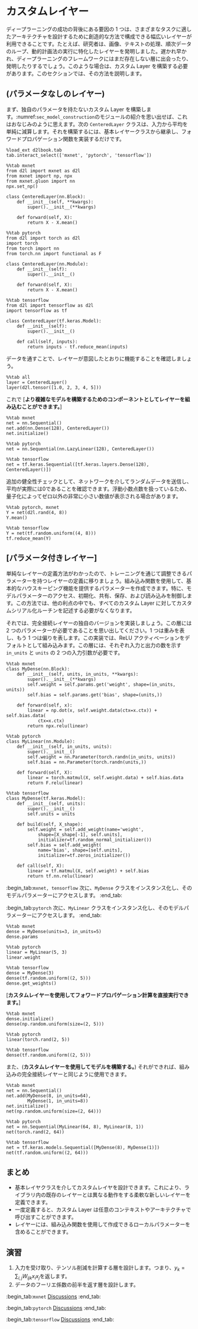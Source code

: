 # カスタムレイヤー

ディープラーニングの成功の背後にある要因の 1 つは、さまざまなタスクに適したアーキテクチャを設計するために創造的な方法で構成できる幅広いレイヤーが利用できることです。たとえば、研究者は、画像、テキストの処理、順次データのループ、動的計画法の実行に特化したレイヤーを発明しました。遅かれ早かれ、ディープラーニングのフレームワークにはまだ存在しない層に出会ったり、発明したりするでしょう。このような場合は、カスタム Layer を構築する必要があります。このセクションでは、その方法を説明します。 

## (**パラメータなしのレイヤー**)

まず、独自のパラメータを持たないカスタム Layer を構築します。:numref:`sec_model_construction`のモジュールの紹介を思い出せば、これはおなじみのように思えます。次の `CenteredLayer` クラスは、入力から平均を単純に減算します。それを構築するには、基本レイヤークラスから継承し、フォワードプロパゲーション関数を実装するだけです。

```{.python .input}
%load_ext d2lbook.tab
tab.interact_select(['mxnet', 'pytorch', 'tensorflow'])
```

```{.python .input}
%%tab mxnet
from d2l import mxnet as d2l
from mxnet import np, npx
from mxnet.gluon import nn
npx.set_np()

class CenteredLayer(nn.Block):
    def __init__(self, **kwargs):
        super().__init__(**kwargs)

    def forward(self, X):
        return X - X.mean()
```

```{.python .input}
%%tab pytorch
from d2l import torch as d2l
import torch
from torch import nn
from torch.nn import functional as F

class CenteredLayer(nn.Module):
    def __init__(self):
        super().__init__()

    def forward(self, X):
        return X - X.mean()
```

```{.python .input}
%%tab tensorflow
from d2l import tensorflow as d2l
import tensorflow as tf

class CenteredLayer(tf.keras.Model):
    def __init__(self):
        super().__init__()

    def call(self, inputs):
        return inputs - tf.reduce_mean(inputs)
```

データを通すことで、レイヤーが意図したとおりに機能することを確認しましょう。

```{.python .input}
%%tab all
layer = CenteredLayer()
layer(d2l.tensor([1.0, 2, 3, 4, 5]))
```

これで [**より複雑なモデルを構築するためのコンポーネントとしてレイヤーを組み込むことができます。**]

```{.python .input}
%%tab mxnet
net = nn.Sequential()
net.add(nn.Dense(128), CenteredLayer())
net.initialize()
```

```{.python .input}
%%tab pytorch
net = nn.Sequential(nn.LazyLinear(128), CenteredLayer())
```

```{.python .input}
%%tab tensorflow
net = tf.keras.Sequential([tf.keras.layers.Dense(128), CenteredLayer()])
```

追加の健全性チェックとして、ネットワークを介してランダムデータを送信し、平均が実際には0であることを確認できます。浮動小数点数を扱っているため、量子化によってゼロ以外の非常に小さい数値が表示される場合があります。

```{.python .input}
%%tab pytorch, mxnet
Y = net(d2l.rand(4, 8))
Y.mean()
```

```{.python .input}
%%tab tensorflow
Y = net(tf.random.uniform((4, 8)))
tf.reduce_mean(Y)
```

## [**パラメータ付きレイヤー**]

単純なレイヤーの定義方法がわかったので、トレーニングを通じて調整できるパラメーターを持つレイヤーの定義に移りましょう。組み込み関数を使用して、基本的なハウスキーピング機能を提供するパラメーターを作成できます。特に、モデルパラメーターのアクセス、初期化、共有、保存、および読み込みを制御します。この方法では、他の利点の中でも、すべてのカスタム Layer に対してカスタムシリアル化ルーチンを記述する必要がなくなります。 

それでは、完全接続レイヤーの独自のバージョンを実装しましょう。この層には 2 つのパラメーターが必要であることを思い出してください。1 つは重みを表し、もう 1 つは偏りを表します。この実装では、ReLU アクティベーションをデフォルトとして組み込みます。この層には、それぞれ入力と出力の数を示す `in_units` と `units` の 2 つの入力引数が必要です。

```{.python .input}
%%tab mxnet
class MyDense(nn.Block):
    def __init__(self, units, in_units, **kwargs):
        super().__init__(**kwargs)
        self.weight = self.params.get('weight', shape=(in_units, units))
        self.bias = self.params.get('bias', shape=(units,))

    def forward(self, x):
        linear = np.dot(x, self.weight.data(ctx=x.ctx)) + self.bias.data(
            ctx=x.ctx)
        return npx.relu(linear)
```

```{.python .input}
%%tab pytorch
class MyLinear(nn.Module):
    def __init__(self, in_units, units):
        super().__init__()
        self.weight = nn.Parameter(torch.randn(in_units, units))
        self.bias = nn.Parameter(torch.randn(units,))
        
    def forward(self, X):
        linear = torch.matmul(X, self.weight.data) + self.bias.data
        return F.relu(linear)
```

```{.python .input}
%%tab tensorflow
class MyDense(tf.keras.Model):
    def __init__(self, units):
        super().__init__()
        self.units = units

    def build(self, X_shape):
        self.weight = self.add_weight(name='weight',
            shape=[X_shape[-1], self.units],
            initializer=tf.random_normal_initializer())
        self.bias = self.add_weight(
            name='bias', shape=[self.units],
            initializer=tf.zeros_initializer())

    def call(self, X):
        linear = tf.matmul(X, self.weight) + self.bias
        return tf.nn.relu(linear)
```

:begin_tab:`mxnet, tensorflow`
次に、`MyDense` クラスをインスタンス化し、そのモデルパラメーターにアクセスします。
:end_tab:

:begin_tab:`pytorch`
次に、`MyLinear` クラスをインスタンス化し、そのモデルパラメーターにアクセスします。
:end_tab:

```{.python .input}
%%tab mxnet
dense = MyDense(units=3, in_units=5)
dense.params
```

```{.python .input}
%%tab pytorch
linear = MyLinear(5, 3)
linear.weight
```

```{.python .input}
%%tab tensorflow
dense = MyDense(3)
dense(tf.random.uniform((2, 5)))
dense.get_weights()
```

[**カスタムレイヤーを使用してフォワードプロパゲーション計算を直接実行できます。**]

```{.python .input}
%%tab mxnet
dense.initialize()
dense(np.random.uniform(size=(2, 5)))
```

```{.python .input}
%%tab pytorch
linear(torch.rand(2, 5))
```

```{.python .input}
%%tab tensorflow
dense(tf.random.uniform((2, 5)))
```

また、(**カスタムレイヤーを使用してモデルを構築する。**) それができれば、組み込みの完全接続レイヤーと同じように使用できます。

```{.python .input}
%%tab mxnet
net = nn.Sequential()
net.add(MyDense(8, in_units=64),
        MyDense(1, in_units=8))
net.initialize()
net(np.random.uniform(size=(2, 64)))
```

```{.python .input}
%%tab pytorch
net = nn.Sequential(MyLinear(64, 8), MyLinear(8, 1))
net(torch.rand(2, 64))
```

```{.python .input}
%%tab tensorflow
net = tf.keras.models.Sequential([MyDense(8), MyDense(1)])
net(tf.random.uniform((2, 64)))
```

## まとめ

* 基本レイヤクラスを介してカスタムレイヤを設計できます。これにより、ライブラリ内の既存のレイヤーとは異なる動作をする柔軟な新しいレイヤーを定義できます。
* 一度定義すると、カスタム Layer は任意のコンテキストやアーキテクチャで呼び出すことができます。
* レイヤーには、組み込み関数を使用して作成できるローカルパラメーターを含めることができます。

## 演習

1. 入力を受け取り、テンソル削減を計算する層を設計します。つまり、$y_k = \sum_{i, j} W_{ijk} x_i x_j$を返します。
1. データのフーリエ係数の前半を返す層を設計します。

:begin_tab:`mxnet`
[Discussions](https://discuss.d2l.ai/t/58)
:end_tab:

:begin_tab:`pytorch`
[Discussions](https://discuss.d2l.ai/t/59)
:end_tab:

:begin_tab:`tensorflow`
[Discussions](https://discuss.d2l.ai/t/279)
:end_tab:
